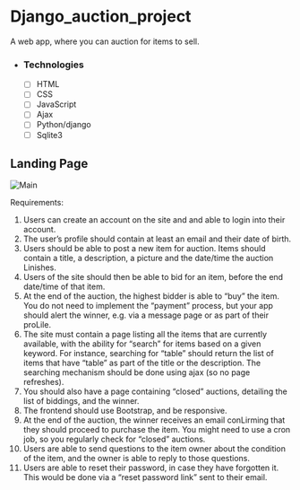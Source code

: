 # Django_auction_project

A web app, where you can auction for items to sell.

-   ### Technologies
    -   [ ] HTML
    -   [ ] CSS
    -   [ ] JavaScript
    -   [ ] Ajax
    -   [ ] Python/django
    -   [ ] Sqlite3

## Landing Page

![Main](screenshots/main_page.PNG)

Requirements:

1. Users can create an account on the site and and able to login into their account.
2. The user’s profile should contain at least an email and their date of birth.
3. Users should be able to post a new item for auction. Items should contain a title, a
   description, a picture and the date/time the auction Linishes.
4. Users of the site should then be able to bid for an item, before the end date/time of
   that item.
5. At the end of the auction, the highest bidder is able to “buy” the item. You do not need
   to implement the “payment” process, but your app should alert the winner, e.g. via a
   message page or as part of their proLile.
6. The site must contain a page listing all the items that are currently available, with the
   ability for “search” for items based on a given keyword. For instance, searching for
   “table” should return the list of items that have “table” as part of the title or the
   description. The searching mechanism should be done using ajax (so no page
   refreshes).
7. You should also have a page containing “closed” auctions, detailing the list of biddings,
   and the winner.
8. The frontend should use Bootstrap, and be responsive.
9. At the end of the auction, the winner receives an email conLirming that they should
   proceed to purchase the item. You might need to use a cron job, so you regularly
   check for “closed” auctions.
10. Users are able to send questions to the item owner about the condition of the item,
    and the owner is able to reply to those questions.
11. Users are able to reset their password, in case they have forgotten it. This would be
    done via a “reset password link” sent to their email.
